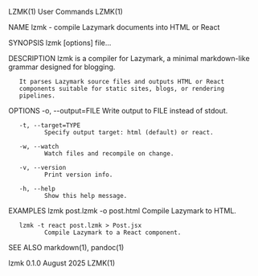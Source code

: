 LZMK(1)                 User Commands                 LZMK(1)

NAME
       lzmk - compile Lazymark documents into HTML or React

SYNOPSIS
       lzmk [options] file...

DESCRIPTION
       lzmk is a compiler for Lazymark, a minimal markdown-like
       grammar designed for blogging.

       It parses Lazymark source files and outputs HTML or React
       components suitable for static sites, blogs, or rendering
       pipelines.

OPTIONS
       -o, --output=FILE
              Write output to FILE instead of stdout.

       -t, --target=TYPE
              Specify output target: html (default) or react.

       -w, --watch
              Watch files and recompile on change.

       -v, --version
              Print version info.

       -h, --help
              Show this help message.

EXAMPLES
       lzmk post.lzmk -o post.html
              Compile Lazymark to HTML.

       lzmk -t react post.lzmk > Post.jsx
              Compile Lazymark to a React component.

SEE ALSO
       markdown(1), pandoc(1)

lzmk 0.1.0                August 2025                 LZMK(1)
